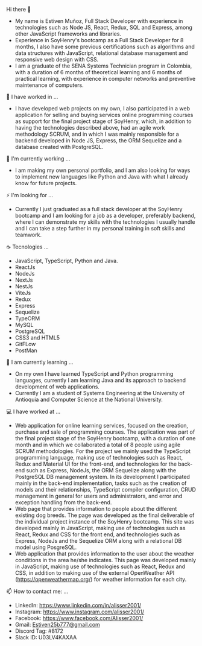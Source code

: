 Hi there 👋

- My name is Estiven Muñoz, Full Stack Developer with experience in technologies such as Node JS, React, Redux, SQL and Express, among other JavaScript frameworks and libraries.
- Experience in SoyHenry's bootcamp as a Full Stack Developer for 8 months, I also have some previous certifications such as algorithms and data structures with JavaScript, relational database management and responsive web design with CSS.
- I am a graduate of the SENA Systems Technician program in Colombia, with a duration of 6 months of theoretical learning and 6 months of practical learning, with experience in computer networks and preventive maintenance of computers.

🔭 I have worked in ...

- I have developed web projects on my own, I also participated in a web application for selling and buying services online programming courses as support for the final project stage of SoyHenry, which, in addition to having the technologies described above, had an agile work methodology SCRUM, and in which I was mainly responsible for a backend developed in Node JS, Express, the ORM Sequelize and a database created with PostgreSQL.

🤔 I'm currently working ...

- I am making my own personal portfolio, and I am also looking for ways to implement new languages like Python and Java with what I already know for future projects.

⚡ I'm looking for ...

- Currently I just graduated as a full stack developer at the SoyHenry bootcamp and I am looking for a job as a developer, preferably backend, where I can demonstrate my skills with the technologies I usually handle and I can take a step further in my personal training in soft skills and teamwork.

☕ Tecnologies ...

- JavaScript, TypeScript, Python and Java.
- ReactJs
- NodeJs
- NextJs
- NestJs
- ViteJs
- Redux
- Express
- Sequelize
- TypeORM
- MySQL
- PostgreSQL
- CSS3 and HTML5
- GitFLow
- PostMan

🌱 I am currently learning ...

- On my own I have learned TypeScript and Python programming languages, currently I am learning Java and its approach to backend development of web applications.
- Currently I am a student of Systems Engineering at the University of Antioquia and Computer Science at the National University.

💻 I have worked at ...

- Web application for online learning services, focused on the creation, purchase and sale of programming courses. The application was part of the final project stage of the SoyHenry bootcamp, with a duration of one month and in which we collaborated a total of 8 people using agile SCRUM methodologies. For the project we mainly used the TypeScript programming language, making use of technologies such as React, Redux and Material UI for the front-end, and technologies for the back-end such as Express, NodeJs, the ORM Sequelize along with the PostgreSQL DB management system. In its development I participated mainly in the back-end implementation, tasks such as the creation of models and their relationships, TypeScript compiler configuration, CRUD management in general for users and administrators, and error and exception handling from the back-end.
- Web page that provides information to people about the different existing dog breeds. The page was developed as the final deliverable of the individual project instance of the SoyHenry bootcamp. This site was developed mainly in JavaScript, making use of technologies such as React, Redux and CSS for the front end, and technologies such as Express, NodeJs and the Sequelize ORM along with a relational DB model using PosgreSQL.
- Web application that provides information to the user about the weather conditions in the area he/she indicates. This page was developed mainly in JavaScript, making use of technologies such as React, Redux and CSS, in addition to making use of the external OpenWeather API (https://openweathermap.org/) for weather information for each city.

📫 How to contact me: ...

- LinkedIn: https://www.linkedin.com/in/alisser2001/
- Instagram: https://www.instagram.com/alisser2001/
- Facebook: https://www.facebook.com/Alisser2001/
- Gmail: Estiven25b777@gmail.com
- Discord Tag: #8172
- Slack ID: U03LV4KAXAA 



